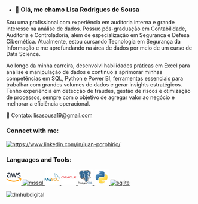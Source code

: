 - ### 👋 Olá, me chamo Lisa Rodrigues de Sousa 

Sou uma profissional com experiência em auditoria interna e grande interesse na análise de dados. Possuo pós-graduação em Contabilidade, Auditoria e Controladoria, além de especialização em Segurança e Defesa Cibernética. Atualmente, estou cursando Tecnologia em Segurança da Informação e me aprofundando na área de dados por meio de um curso de Data Science.

Ao longo da minha carreira, desenvolvi habilidades práticas em Excel para análise e manipulação de dados e continuo a aprimorar minhas competências em SQL, Python e Power BI, ferramentas essenciais para trabalhar com grandes volumes de dados e gerar insights estratégicos. Tenho experiência em detecção de fraudes, gestão de riscos e otimização de processos, sempre com o objetivo de agregar valor ao negócio e melhorar a eficiência operacional.

📧 Contato: lisasousa19@gmail.com

<h3 align="left">Connect with me:</h3>
<p align="left">
<a href="https://www.linkedin.com/company/dm-hub-digital" target="blank"><img align="center" src="https://raw.githubusercontent.com/rahuldkjain/github-profile-readme-generator/master/src/images/icons/Social/linked-in-alt.svg" alt="https://www.linkedin.com/in/luan-porphirio/" height="30" width="40" /></a>


<h3 align="left">Languages and Tools:</h3>
<p align="left"> <a href="https://aws.amazon.com" target="_blank"> <img src="https://raw.githubusercontent.com/devicons/devicon/master/icons/amazonwebservices/amazonwebservices-original-wordmark.svg" alt="aws" width="40" height="40"/> </a> <a href="https://www.microsoft.com/en-us/sql-server" target="_blank"> <img src="https://www.svgrepo.com/show/303229/microsoft-sql-server-logo.svg" alt="mssql" width="40" height="40"/> </a> <a href="https://www.mysql.com/" target="_blank"> <img src="https://raw.githubusercontent.com/devicons/devicon/master/icons/mysql/mysql-original-wordmark.svg" alt="mysql" width="40" height="40"/> </a> <a href="https://www.oracle.com/" target="_blank"> <img src="https://raw.githubusercontent.com/devicons/devicon/master/icons/oracle/oracle-original.svg" alt="oracle" width="40" height="40"/> </a> <a href="https://www.postgresql.org" target="_blank"> <img src="https://raw.githubusercontent.com/devicons/devicon/master/icons/postgresql/postgresql-original-wordmark.svg" alt="postgresql" width="40" height="40"/> </a> <a href="https://www.python.org" target="_blank"> <img src="https://raw.githubusercontent.com/devicons/devicon/master/icons/python/python-original.svg" alt="python" width="40" height="40"/> </a> <a href="https://www.sqlite.org/" target="_blank"> <img src="https://www.vectorlogo.zone/logos/sqlite/sqlite-icon.svg" alt="sqlite" width="40" height="40"/> </a> </p>

<p><img align="center" src="https://github-readme-stats.vercel.app/api/top-langs?username=dmhubdigital&show_icons=true&locale=en&layout=compact" alt="dmhubdigital" /></p>
